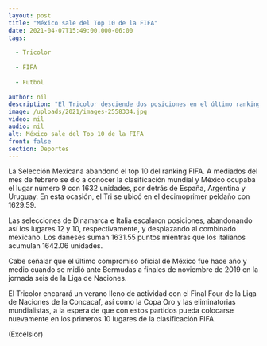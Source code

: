 ```yaml
---
layout: post
title: "México sale del Top 10 de la FIFA"
date: 2021-04-07T15:49:00.000-06:00
tags:
  
  - Tricolor
  
  - FIFA
  
  - Futbol
  
author: nil
description: "El Tricolor desciende dos posiciones en el último ranking dado a conocer"
image: /uploads/2021/images-2558334.jpg
video: nil
audio: nil
alt: México sale del Top 10 de la FIFA
front: false
section: Deportes
---
```


La Selección Mexicana abandonó el top 10 del ranking FIFA. A mediados del mes de febrero se dio a conocer la clasificación mundial y México ocupaba el lugar número 9 con 1632 unidades, por detrás de España, Argentina y Uruguay. En esta ocasión, el Tri se ubicó en el decimoprimer peldaño con 1629.59.

Las selecciones de Dinamarca e Italia escalaron posiciones, abandonando así los lugares 12 y 10, respectivamente, y desplazando al combinado mexicano. Los daneses suman 1631.55 puntos mientras que los italianos acumulan 1642.06 unidades.

Cabe señalar que el último compromiso oficial de México fue hace año y medio cuando se midió ante Bermudas a finales de noviembre de 2019 en la jornada seis de la Liga de Naciones.

El Tricolor encarará un verano lleno de actividad con el Final Four de la Liga de Naciones de la Concacaf, así como la Copa Oro y las eliminatorias mundialistas, a la espera de que con estos partidos pueda colocarse nuevamente en los primeros 10 lugares de la clasificación FIFA.

(Excélsior)